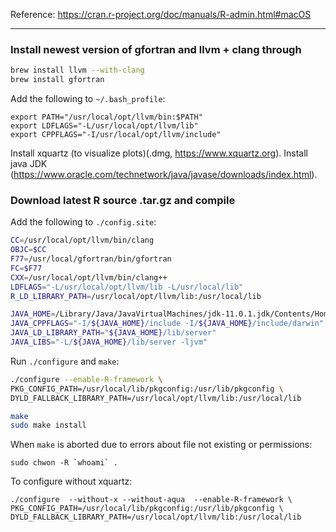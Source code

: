 Reference: https://cran.r-project.org/doc/manuals/R-admin.html#macOS

----------------------------------

### Install newest version of gfortran and llvm + clang through
```bash
brew install llvm --with-clang
brew install gfortran
```
Add the following to `~/.bash_profile`:
```
export PATH="/usr/local/opt/llvm/bin:$PATH"
export LDFLAGS="-L/usr/local/opt/llvm/lib"
export CPPFLAGS="-I/usr/local/opt/llvm/include"
 ```
Install xquartz (to visualize plots)(.dmg, https://www.xquartz.org).
Install java JDK (https://www.oracle.com/technetwork/java/javase/downloads/index.html).

### Download latest R source .tar.gz and compile
Add the following to `./config.site`:
```bash
CC=/usr/local/opt/llvm/bin/clang
OBJC=$CC
F77=/usr/local/gfortran/bin/gfortran
FC=$F77
CXX=/usr/local/opt/llvm/bin/clang++
LDFLAGS="-L/usr/local/opt/llvm/lib -L/usr/local/lib"
R_LD_LIBRARY_PATH=/usr/local/opt/llvm/lib:/usr/local/lib

JAVA_HOME=/Library/Java/JavaVirtualMachines/jdk-11.0.1.jdk/Contents/Home
JAVA_CPPFLAGS="-I/${JAVA_HOME}/include -I/${JAVA_HOME}/include/darwin"
JAVA_LD_LIBRARY_PATH="${JAVA_HOME}/lib/server"
JAVA_LIBS="-L/${JAVA_HOME}/lib/server -ljvm"
```

Run `./configure` and `make`:
```bash
./configure --enable-R-framework \
PKG_CONFIG_PATH=/usr/local/lib/pkgconfig:/usr/lib/pkgconfig \
DYLD_FALLBACK_LIBRARY_PATH=/usr/local/opt/llvm/lib:/usr/local/lib

make
sudo make install
```

When `make` is aborted due to errors about file not existing or permissions:
```
sudo chwon -R `whoami` .
```

To configure without xquartz:
```
./configure  --without-x --without-aqua  --enable-R-framework \
PKG_CONFIG_PATH=/usr/local/lib/pkgconfig:/usr/lib/pkgconfig \
DYLD_FALLBACK_LIBRARY_PATH=/usr/local/opt/llvm/lib:/usr/local/lib
```
